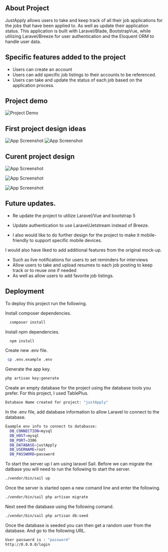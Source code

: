 ## About Project
JustApply allows users to take and keep track of all their job applications for the jobs that have been applied to. As well as update their application status. 
This application is built with Laravel/Blade, BootstrapVue, while utilizing Laravel/Breeze for user authentication and the Eloquent ORM to handle user data.

## Specific features added to the project
- Users can create an account
- Users can add specific job listings to their accounts to be referenced.
- Users can take and update the status of each job based on the application process.

## Project demo
![Project Demo](https://github.com/gwartney21/JustApply/blob/main/Screen%20Recording%202021-07-17%20at%201.29.27%20PM.gif)


## First project design ideas

![App Screenshot](https://raw.githubusercontent.com/gwartney21/JustApply/main/DesignRedone.PNG)
![App Screenshot](https://raw.githubusercontent.com/gwartney21/JustApply/main/Designr2Redone.PNG)

## Curent project design
![App Screenshot](https://raw.githubusercontent.com/gwartney21/JustApply/main/Screen%20Shot%202021-07-17%20at%201.28.41%20PM.png)

![App Screenshot](https://raw.githubusercontent.com/gwartney21/JustApply/main/Screen%20Shot%202021-07-17%20at%201.28.53%20PM.png)

![App Screenshot](https://raw.githubusercontent.com/gwartney21/JustApply/main/Screen%20Shot%202021-07-17%20at%201.29.00%20PM.png)


## Future updates.
- Re update the project to utilize Laravel/Vue and bootstrap 5

- Update authentication to use Laravel/Jetstream instead of Breeze.

- I also would like to do further design for the project to make it mobile-friendly to support specific mobile devices. 

I would also have liked to add additional features from the original mock-up. 
  - Such as live notifications for users to set reminders for interviews
  - Allow users to take and upload resumes to each job posting to keep track or to reuse one if needed
  - As well as allow users to add favorite job listings.
 
## Deployment

To deploy this project run the following.

Install composer dependencies.
```bash
  composer install
```
Install npm dependencies.
```bash
  npm install
```
Create new .env file.
```bash
 cp .env.example .env
```
Generate the app key.
```bash
php artisan key:generate
```

Create an empty database for the project using the database tools you prefer.
For this project, I used TablePlus.

```bash
Database Name created for project: "justApply"
```

In the .env file, add database information to allow Laravel to connect to the database.

```bash
Eaample env info to connect to databasse:
  DB_CONNECTION=mysql
  DB_HOST=mysql
  DB_PORT=3306
  DB_DATABASE=justApply
  DB_USERNAME=root
  DB_PASSWORD=password
```

To start the server up I am using laravel Sail. Before we can migrate the datbase you will need to run the following to start the server. 
```bash
./vendor/bin/sail up
```
Once the server is started open a new comand line and enter the following.

```bash
./vendor/bin/sail php artisan migrate
```
Next seed the database using the following comand.
```bash
./vendor/bin/sail php artisan db:seed
```
Once the database is seeded you can then get a random user from the database. 
And go to the following URL.
```bash
User password is : "password"
http://0.0.0.0/login
```
